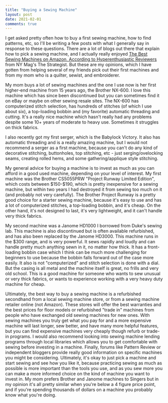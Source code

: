 ```yaml
---
title: "Buying a Sewing Machine"
layout: post
date: 2021-02-01
comments: true
---
```


I get asked pretty often how to buy a first sewing machine, how to find patterns, etc, so I'll be writing a few posts with what I generally say in response to these questions. There are a lot of blogs out there that explain how to pick a sewing machine, and I actually really enjoyed <a href="https://nymag.com/strategist/article/best-sewing-machines.html">The Best Sewing Machines on Amazon, According to Hyperenthusiastic Reviewers</a> from NY Mag's The Strategist. But these are my opinions, which I have gotten from helping several of my friends pick out their first machines and from my mom who is a quilter, sewist, and embroiderer.
<p>
My mom buys a lot of sewing machines and the one I use now is her first higher-end machine from 15 years ago, the Brother NX-600. I love this machine which has since been discontinued but you can sometimes find it on eBay or maybe on other sewing resale sites. The NX-600 has computerized stitch selection, has hundreds of stitches (of which I use about six), a top-loading bobbin and (my favorite) automatic threading and cutting. It's a really nice machine which hasn't really had any problems despite some 10+ years of moderate to heavy use. Sometimes it struggles on thick fabrics.
<p>
I also recently got my first serger, which is the Babylock Victory. It also has automatic threading and is a really amazing machine, but I would not recommend a serger as a first machine, because you can't do any kind of decorative stitching, buttonholes, top stitching, etc - just serging/ovelocking seams, creating rolled hems, and some gathering/applique style stitching.
<p>
My general advice for buying a machine is to invest as much as you can afford in a good used machine, depending on your level of interest. My first machine was the Brother CS5055PRW "Project Runway Limited Edition", which costs between $150-$190, which is pretty inexpensive for a sewing machine, but within two years I had destroyed it from sewing too much on it (and probably not very carefully). The Brother Project Runway is a pretty good choice for a starter sewing machine, because it's easy to use and has a lot of computerized stitches, a top-loading bobbin, and it's cheap. On the other hand, it's not designed to last, it's very lightweight, and it can't handle very thick fabrics.
<p>
My second machine was a Janome HD1000 I borrowed from Duke's sewing lab. This machine is also discontinued but is often available refurbished, and has also been replaced by the Janome HD3000. This machine runs in the $300 range, and is very powerful. It sews rapidly and loudly and can handle pretty much anything sewn in it, no matter how thick. It has a front-loading bobbin case which I think can be much more challenging for beginners to use because the bobbin falls forward out of the case more easily. It also is not "computerized" and stitch selection is done with a dial. But the casing is all metal and the machine itself is great, no frills and very old school. This is a good machine for someone who wants to sew unusual or very thick fabrics, or wants to experience working with a very heavy duty machine for cheap.
<p>
Ultimately, the best way to buy a sewing machine is a refurbished secondhand from a local sewing machine store, or from a sewing machine retailer online (not Amazon). These stores will offer the best warranties and the best prices for floor models or refurbished "trade in" machines from people who have exchanged old sewing machines for new ones. With sewing machines you truly get what you pay for and a more expensive machine will last longer, sew better, and have many more helpful features, but you can find expensive machines very cheaply though refurb or trade-in programs. I would also recommend looking into sewing machine lending programs through local libraries which allows you to get comfortable with sewing before investing in a machine. Finally, forums like Pattern Review or independent bloggers provide really good information on specific machines you might be considering. Ultimately, it's okay to just pick a machine and start sewing and see how you like it, because practicing sewing as much as possible is more important than the tools you use, and as you sew more you can make a more informed choice on the kind of machine you want to invest in. My mom prefers Brother and Janome machines to Singers but in my opinion it's all pretty similar when you're below a 4 figure price point, and if you're spending thousands of dollars on a machine you probably know what you're doing. 